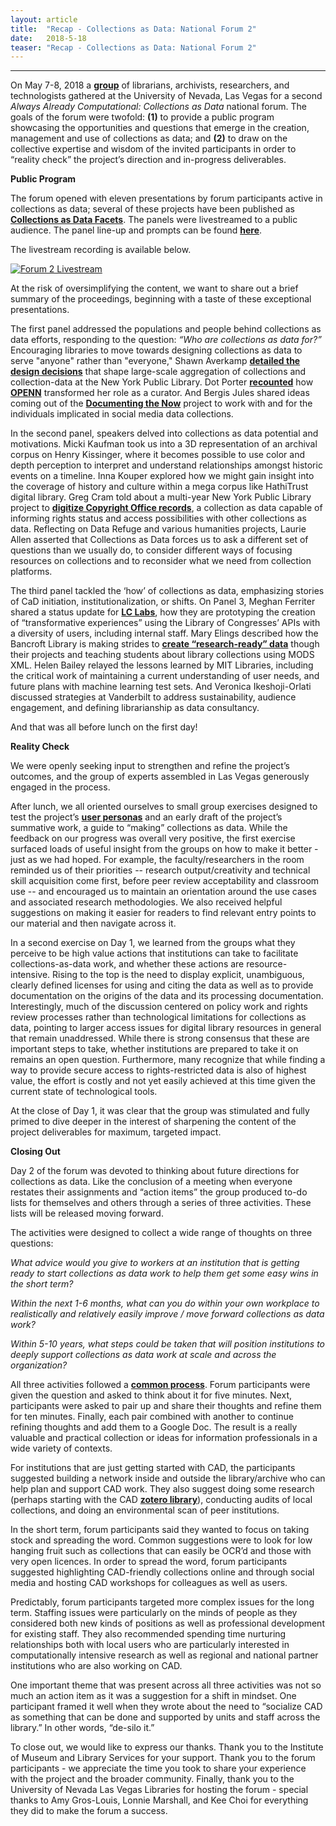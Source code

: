 ```yaml
---
layout: article
title:  "Recap - Collections as Data: National Forum 2"
date:   2018-5-18 
teaser: "Recap - Collections as Data: National Forum 2"
---
```

---

On May 7-8, 2018 a [**group**](https://collectionsasdata.github.io/partners/) of librarians, archivists, researchers, and technologists gathered at the University of Nevada, Las Vegas for a second *Always Already Computational: Collections as Data* national forum. The goals of the forum were twofold: **(1)** to provide a public program showcasing the opportunities and questions that emerge in the creation, management and use of collections as data; and **(2)** to draw on the collective expertise and wisdom of the invited participants in order to “reality check” the project’s direction and in-progress deliverables. 

**Public Program**

The forum opened with eleven presentations by  forum participants active in collections as data; several of these projects have been published as [**Collections as Data Facets**](https://collectionsasdata.github.io/facets/). The panels were livestreamed to a public audience. The panel line-up and prompts can be found [**here**](https://collectionsasdata.github.io/forum2/). 

The livestream recording is available below.  

[![Forum 2 Livestream](http://collectionsasdata.github.io/forum2_livestream.png)](https://www.youtube.com/watch?v=ENaPV2XmO9I)

At the risk of oversimplifying the content, we want to share out a brief summary of the proceedings, beginning with a taste of these exceptional presentations. 

The first panel addressed the populations and people behind collections as data efforts, responding to the question: *“Who are collections as data for?”* Encouraging libraries to move towards designing collections as data to serve "anyone" rather than "everyone," Shawn Averkamp [**detailed the design decisions**](https://docs.google.com/presentation/d/1SwFGHNoqrgr2OixiCSm8m_UvXmqE_Vd4fN_xwkVCy_g/edit#slide=id.p) that shape large-scale aggregation of collections and collection-data at the New York Public Library. Dot Porter [**recounted**](http://www.dotporterdigital.org/data-for-curators-openn-and-bibliotheca-philadelphiensis-as-use-cases/) how [**OPENN**](http://openn.library.upenn.edu/) transformed her role as a curator. And Bergis Jules shared ideas coming out of the [**Documenting the Now**](https://www.docnow.io/) project to work with and for the individuals implicated in social media data collections. 

In the second panel, speakers delved into collections as data potential and motivations. Micki Kaufman took us into a 3D representation of an archival corpus on Henry Kissinger, where it becomes possible to use color and depth perception to interpret and understand relationships amongst historic events on a timeline. Inna Kouper explored how we might gain insight into the coverage of history and culture within a mega corpus like HathiTrust digital library. Greg Cram told about a multi-year New York Public Library project to [**digitize Copyright Office records**](https://www.nypl.org/blog/2018/03/30/unlocking-record-american-creativity), a collection as data capable of informing rights status and access possibilities with other collections as data. Reflecting on Data Refuge and various humanities projects, Laurie Allen asserted that Collections as Data forces us to ask a different set of questions than we usually do, to consider different ways of focusing resources on collections and to reconsider what we need from collection platforms.

The third panel tackled the ‘how’ of collections as data, emphasizing stories of CaD initiation, institutionalization, or shifts. On Panel 3, Meghan Ferriter shared a status update for [**LC Labs**](https://labs.loc.gov/), how they are prototyping the creation of “transformative experiences” using the Library of Congresses’ APIs with a diversity of users, including internal staff. Mary Elings described how the Bancroft Library is making strides to [**create “research-ready” data**](https://www.slideshare.net/melings/collections-as-data-national-forum-elings) though their projects and teaching students about library collections using MODS XML. Helen Bailey relayed the lessons learned by MIT Libraries, including the critical work of maintaining a current understanding of user needs, and future plans with machine learning test sets.  And Veronica Ikeshoji-Orlati discussed strategies at Vanderbilt to address sustainability, audience engagement, and defining librarianship as data consultancy. 

And that was all before lunch on the first day! 

**Reality Check**

We were openly seeking input to strengthen and refine the project’s outcomes, and the group of experts assembled in Las Vegas generously engaged in the process.

After lunch, we all oriented ourselves to small group exercises designed to test the project’s [**user personas**](https://collectionsasdata.github.io/personas/) and an early draft of the project’s summative work, a guide to “making” collections as data. While the feedback on our progress was overall very positive, the first exercise surfaced loads of useful insight from the groups on how to make it better - just as we had hoped. For example, the faculty/researchers in the room reminded us of their priorities -- research output/creativity and technical skill acquisition come first, before peer review acceptability and classroom use -- and encouraged us to maintain an orientation around the use cases and associated research methodologies. We also received helpful suggestions on making it easier for readers to find relevant entry points to our material and then navigate across it. 

In a second exercise on Day 1, we learned from the groups what they perceive to be high value actions that institutions can take to facilitate collections-as-data work, and whether these actions are resource-intensive. Rising to the top is the need to display explicit, unambiguous, clearly defined licenses for using and citing the data as well as to provide documentation on the origins of the data and its processing documentation. Interestingly, much of the discussion centered on policy work and rights review processes rather than technological limitations for collections as data, pointing to larger access issues for digital library resources in general that remain unaddressed.  While there is strong consensus that these are important steps to take, whether institutions are prepared to take it on remains an open question. Furthermore, many recognize that while finding a way to provide secure access to rights-restricted data is also of highest value, the effort is costly and not yet easily achieved at this time given the current state of technological tools.  

At the close of Day 1, it was clear that the group was stimulated and fully primed to dive deeper in the interest of sharpening the content of the project deliverables for maximum, targeted impact. 

**Closing Out**

Day 2 of the forum was devoted to thinking about future directions for collections as data. Like the conclusion of a meeting when everyone restates their assignments and “action items” the group produced to-do lists for themselves and others through a series of three activities. These lists will be released moving forward. 

The activities were designed to collect a wide range of thoughts on three questions: 

*What advice would you give to workers at an institution that is getting ready to start collections as data work to help them get some easy wins in the short term?*

*Within the next 1-6 months, what can you do within your own workplace to realistically and relatively easily improve / move forward collections as data work?*

*Within 5-10 years, what steps could be taken that will position institutions to deeply support collections as data work at scale and across the organization?*

All three activities followed a [**common process**](http://www.liberatingstructures.com/1-1-2-4-all). Forum participants were given the question and asked to think about it for five minutes. Next, participants were asked to pair up and share their thoughts and refine them for ten minutes. Finally, each pair combined with another to continue refining thoughts and add them to a Google Doc. The result is a really valuable and practical collection or ideas for information professionals in a wide variety of contexts.

For institutions that are just getting started with CAD, the participants suggested building a network inside and outside the library/archive who can help plan and support CAD work. They also suggest doing some research (perhaps starting with the CAD [**zotero library**](https://www.zotero.org/groups/2171423/collections_as_data_-_projects_initiatives_readings_tools_datasets)), conducting audits of local collections, and doing an environmental scan of peer institutions.

In the short term, forum participants said they wanted to focus on taking stock and spreading the word. Common suggestions were to look for low hanging fruit such as collections that can easily be OCR’d and those with very open licences. In order to spread the word, forum participants suggested highlighting CAD-friendly collections online and through social media and hosting CAD workshops for colleagues as well as users.

Predictably, forum participants targeted more complex issues for the long term. Staffing issues were particularly on the minds of people as they considered both new kinds of positions as well as professional development for existing staff. They also recommended spending time nurturing relationships both with local users who are particularly interested in computationally intensive research as well as regional and national partner institutions who are also working on CAD.

One important theme that was present across all three activities was not so much an action item as it was a suggestion for a shift in mindset. One participant framed it well when they wrote about the need to “socialize CAD as something that can be done and supported by units and staff across the library.” In other words, “de-silo it.”

To close out, we would like to express our thanks. Thank you to the Institute of Museum and Library Services for your support. Thank you to the forum participants - we appreciate the time you took to share your experience with the project and the broader community. Finally, thank you to the University of Nevada Las Vegas Libraries for hosting the forum - special thanks to Amy Gros-Louis, Lonnie Marshall, and Kee Choi for everything they did to make the forum a success.   







